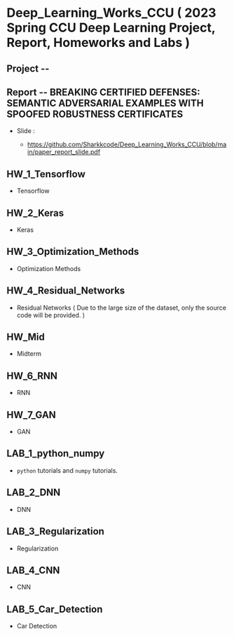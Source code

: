 # Deep_Learning_Works_CCU ( 2023 Spring CCU Deep Learning Project, Report, Homeworks and Labs )

## Project --

## Report -- BREAKING CERTIFIED DEFENSES: SEMANTIC ADVERSARIAL EXAMPLES WITH SPOOFED ROBUSTNESS CERTIFICATES

- Slide :

    - https://github.com/Sharkkcode/Deep_Learning_Works_CCU/blob/main/paper_report_slide.pdf

## HW_1_Tensorflow

- Tensorflow

## HW_2_Keras

- Keras

## HW_3_Optimization_Methods

- Optimization Methods

## HW_4_Residual_Networks

- Residual Networks ( Due to the large size of the dataset, only the source code will be provided. )

## HW_Mid

- Midterm

## HW_6_RNN

- RNN

## HW_7_GAN

- GAN

## LAB_1_python_numpy

- `python` tutorials and `numpy` tutorials.

## LAB_2_DNN

- DNN

## LAB_3_Regularization

- Regularization

## LAB_4_CNN

- CNN

## LAB_5_Car_Detection

- Car Detection

